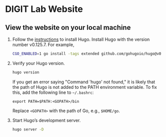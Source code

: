 # DIGIT Lab Website

## View the website on your local machine

1. Follow the [instructions](https://gohugo.io/installation/) to install Hugo. Install Hugo with the version number v0.125.7. For example,

   ```bash
   CGO_ENABLED=1 go install -tags extended github.com/gohugoio/hugo@v0.125.7
   ```
   
2. Verify your Hugo version.

   ```bash
   hugo version
   ```
   
   If you get an error saying "Command 'hugo' not found," it is likely that the path of Hugo is not added to the PATH environment variable. To fix this, add the following line to `~/.bashrc`:
   
   ```
   export PATH=$PATH:<GOPATH>/bin
   ```
   Replace `<GOPATH>` with the path of Go, e.g., `$HOME/go`.
   
3. Start Hugo’s development server.
   
   ```bash
   hugo server -D
   ```
